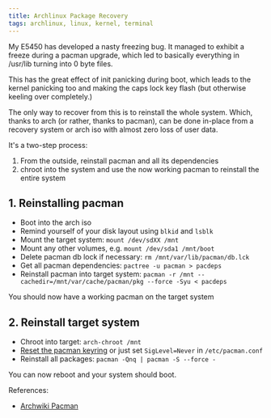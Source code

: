 ```yaml
---
title: Archlinux Package Recovery
tags: archlinux, linux, kernel, terminal
---
```


My E5450 has developed a nasty freezing bug. It managed to exhibit a freeze during a pacman upgrade, which led to basically everything in /usr/lib turning into 0 byte files.

This has the great effect of init panicking during boot, which leads to the kernel panicking too and making the caps lock key flash (but otherwise keeling over completely.)

The only way to recover from this is to reinstall the whole system. Which, thanks to arch (or rather, thanks to pacman), can be done in-place from a recovery system or arch iso with almost zero loss of user data.

It's a two-step process:

1. From the outside, reinstall pacman and all its dependencies
2. chroot into the system and use the now working pacman to reinstall the entire system

## 1. Reinstalling pacman

* Boot into the arch iso
* Remind yourself of your disk layout using `blkid` and `lsblk`
* Mount the target system: `mount /dev/sdXX /mnt`
* Mount any other volumes, e.g. `mount /dev/sda1 /mnt/boot`
* Delete pacman db lock if necessary: `rm /mnt/var/lib/pacman/db.lck`
* Get all pacman dependencies: `pactree -u pacman > pacdeps`
* Reinstall pacman into target system: `pacman -r /mnt --cachedir=/mnt/var/cache/pacman/pkg --force -Syu < pacdeps`

You should now have a working pacman on the target system

## 2. Reinstall target system

* Chroot into target: `arch-chroot /mnt`
* [Reset the pacman keyring](https://wiki.archlinux.org/index.php/Pacman/Package_signing#Resetting_all_the_keys) or just set `SigLevel=Never` in `/etc/pacman.conf`
* Reinstall all packages: `pacman -Qnq | pacman -S --force -`

You can now reboot and your system should boot.

References:

* [Archwiki Pacman](https://wiki.archlinux.org/index.php/Pacman)
